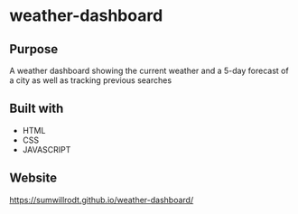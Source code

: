 # weather-dashboard

## Purpose
A weather dashboard showing the current weather and a 5-day forecast of a city as well as tracking previous searches

## Built with
* HTML
* CSS
* JAVASCRIPT

## Website
https://sumwillrodt.github.io/weather-dashboard/

